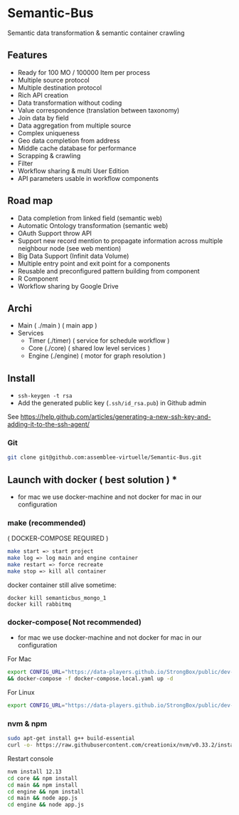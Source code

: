 # Semantic-Bus

Semantic data transformation & semantic container crawling


## Features

- Ready for 100 MO / 100000 Item per process
- Multiple source protocol
- Multiple destination protocol
- Rich API creation
- Data transformation without coding
- Value correspondence (translation between taxonomy)
- Join data by field
- Data aggregation from multiple source
- Complex uniqueness
- Geo data completion from address
- Middle cache database for performance
- Scrapping & crawling
- Filter
- Workflow sharing & multi User Edition
- API parameters usable in workflow components


## Road map

- Data completion from linked field (semantic web)
- Automatic Ontology transformation (semantic web)
- OAuth Support throw API
- Support new record mention to propagate information across multiple neighbour node (see web mention)
- Big Data Support (Infinit data Volume)
- Multiple entry point and exit point for a components
- Reusable and preconfigured pattern building from component
- R Component
- Workflow sharing by Google Drive

## Archi

- Main ( ./main ) ( main app )
- Services
    - Timer (./timer) ( service for schedule workflow )
    - Core (./core) ( shared low level services )
    - Engine (./engine) ( motor for graph resolution )



## Install

- `ssh-keygen -t rsa`
- Add the generated public key (`.ssh/id_rsa.pub`) in Github admin

See https://help.github.com/articles/generating-a-new-ssh-key-and-adding-it-to-the-ssh-agent/


### Git
```bash
git clone git@github.com:assemblee-virtuelle/Semantic-Bus.git
```

## Launch with docker ( best solution ) *
* for mac we use docker-machine and not docker for mac in our configuration
### make (recommended)


( DOCKER-COMPOSE REQUIRED )
```bash
make start => start project
make log => log main and engine container
make restart => force recreate
make stop => kill all container

```
docker container still alive sometime:
```
docker kill semanticbus_mongo_1
docker kill rabbitmq 
```

### docker-compose( Not recommended)
* for mac we use docker-machine and not docker for mac in our configuration

For Mac
```bash
export CONFIG_URL="https://data-players.github.io/StrongBox/public/dev-mac.json"
&& docker-compose -f docker-compose.local.yaml up -d
```
For Linux
```bash
export CONFIG_URL="https://data-players.github.io/StrongBox/public/dev-linux.json" && docker-compose -f docker-compose.local.yaml up -d
```

### nvm & npm

```bash
sudo apt-get install g++ build-essential
curl -o- https://raw.githubusercontent.com/creationix/nvm/v0.33.2/install.sh | bash
```

Restart console
```bash
nvm install 12.13
cd core && npm install
cd main && npm install
cd engine && npm install
cd main && node app.js
cd engine && node app.js

```




```

